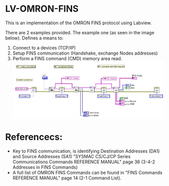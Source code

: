 # LV-OMRON-FINS
This is an implementation of the OMRON FINS protocol using Labview.

There are 2 examples provided.
The example one (as seen in the image below). Defines a means to:
1. Connect to a devices (TCP/IP)
2. Setup FINS communication (Handshake, exchange Nodes addresses)
3. Perform a FINS command (CMD) memory area read.
![alt text](https://github.com/jmor2000/LV-OMRON-FINS/blob/main/IMGs/Example%201.JPG?raw=true)


# Referencecs:
- Key to FINS communication, is identifying Destination Addresses (DA1) and Source Addresses (SA1)
"SYSMAC CS/CJ/CP Series Communications Commands REFERENCE MANUAL" page 36 (3-4-2 Addresses in FINS Commands)
- A full list of OMRON FINS Commands can be found in "FINS Commands REFERENCE MANUAL" page 14 (2-1 Command List).
